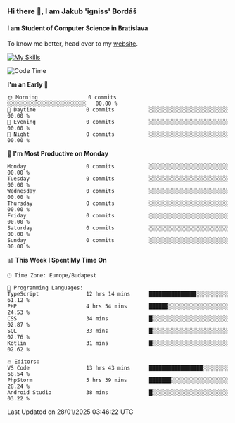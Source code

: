 ### Hi there 👋, I am Jakub 'igniss' Bordáš

#### I am Student of Computer Science in Bratislava
To know me better, head over to my [website](https://bordas.sk).

[![My Skills](https://skillicons.dev/icons?i=js,typescript,html,css,figma,svelte,vue,next,postgresql,nest,express,nodejs)](https://bordas.sk)


<!--START_SECTION:waka-->
![Code Time](http://img.shields.io/badge/Code%20Time-1%2C662%20hrs%2045%20mins-blue)

**I'm an Early 🐤** 

```text
🌞 Morning                0 commits           ░░░░░░░░░░░░░░░░░░░░░░░░░   00.00 % 
🌆 Daytime                0 commits           ░░░░░░░░░░░░░░░░░░░░░░░░░   00.00 % 
🌃 Evening                0 commits           ░░░░░░░░░░░░░░░░░░░░░░░░░   00.00 % 
🌙 Night                  0 commits           ░░░░░░░░░░░░░░░░░░░░░░░░░   00.00 % 
```
📅 **I'm Most Productive on Monday** 

```text
Monday                   0 commits           ░░░░░░░░░░░░░░░░░░░░░░░░░   00.00 % 
Tuesday                  0 commits           ░░░░░░░░░░░░░░░░░░░░░░░░░   00.00 % 
Wednesday                0 commits           ░░░░░░░░░░░░░░░░░░░░░░░░░   00.00 % 
Thursday                 0 commits           ░░░░░░░░░░░░░░░░░░░░░░░░░   00.00 % 
Friday                   0 commits           ░░░░░░░░░░░░░░░░░░░░░░░░░   00.00 % 
Saturday                 0 commits           ░░░░░░░░░░░░░░░░░░░░░░░░░   00.00 % 
Sunday                   0 commits           ░░░░░░░░░░░░░░░░░░░░░░░░░   00.00 % 
```


📊 **This Week I Spent My Time On** 

```text
🕑︎ Time Zone: Europe/Budapest

💬 Programming Languages: 
TypeScript               12 hrs 14 mins      ███████████████░░░░░░░░░░   61.12 % 
PHP                      4 hrs 54 mins       ██████░░░░░░░░░░░░░░░░░░░   24.53 % 
CSS                      34 mins             █░░░░░░░░░░░░░░░░░░░░░░░░   02.87 % 
SQL                      33 mins             █░░░░░░░░░░░░░░░░░░░░░░░░   02.76 % 
Kotlin                   31 mins             █░░░░░░░░░░░░░░░░░░░░░░░░   02.62 % 

🔥 Editors: 
VS Code                  13 hrs 43 mins      █████████████████░░░░░░░░   68.54 % 
PhpStorm                 5 hrs 39 mins       ███████░░░░░░░░░░░░░░░░░░   28.24 % 
Android Studio           38 mins             █░░░░░░░░░░░░░░░░░░░░░░░░   03.22 % 
```


 Last Updated on 28/01/2025 03:46:22 UTC
<!--END_SECTION:waka-->
